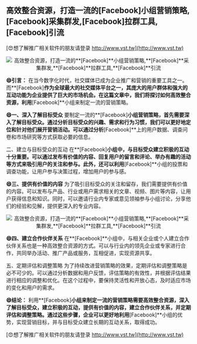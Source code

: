 ## **高效整合资源，打造一流的**[Facebook]**小组营销策略,**[Facebook]**采集群发,**[Facebook]**拉群工具,**[Facebook]**引流**

[😍想了解推广相关软件的朋友请登录 http://www.vst.tw](http://www.vst.tw)

 <center><img src="https://vst.tw/MP4/tuiguang/png/3.png" alt="高效整合资源，打造一流的**[Facebook]**小组营销策略,**[Facebook]**采集群发,**[Facebook]**拉群工具,**[Facebook]**引流"></center>

**😄引言：**
在当今数字化时代，社交媒体已成为企业推广和营销的重要工具之一。而**[Facebook]**作为全球最大的社交媒体平台之一，其庞大的用户群体和强大的互动功能为企业提供了巨大的市场机会。在这篇文章中，我们将探讨如何高效整合资源，利用**[Facebook]**小组来制定一流的营销策略。

**😄一、深入了解目标受众**
要制定一流的**[Facebook]**小组营销策略，首先需要深入了解目标受众。通过分析目标受众的兴趣、需求和行为习惯，我们可以更好地定位和针对他们展开营销活动。可以通过分析**[Facebook]**上的用户数据、调查问卷和市场研究等方式获取必要的信息。

二、建立与目标受众的互动
在**[Facebook]**小组中，与目标受众建立积极的互动十分重要。可以通过发布有价值的内容、回复用户的留言和评论、举办有趣的活动等方式来吸引用户的关注和参与。此外，还可以利用**[Facebook]**小组的投票和调查功能，让用户参与决策过程，增加用户的参与感。

**😄三、提供有价值的内容**
为了吸引目标受众的关注和留存，我们需要提供有价值的内容。可以发布与产品、行业或用户需求相关的文章、视频、图片等内容，让用户获得信息和知识。同时，可以邀请行业内专家或意见领袖参与小组讨论，分享他们的经验和见解，提供更深入的专业内容。

 <center><img src="https://vst.tw/MP4/tuiguang/png/6.png" alt="高效整合资源，打造一流的**[Facebook]**小组营销策略,**[Facebook]**采集群发,**[Facebook]**拉群工具,**[Facebook]**引流"></center>

**😄四、建立合作伙伴关系**
在**[Facebook]**小组中，与相关企业或个人建立合作伙伴关系也是一种高效整合资源的方式。可以与行业内的领先企业或专家进行合作，共同举办活动、推广产品或服务，互相促进，实现资源共享。

五、定期评估和调整策略
为了持续改进营销策略的效果，定期评估和调整策略是必不可少的。可以通过分析数据和用户反馈，评估策略的有效性，并根据评估结果进行相应的调整和优化。在这个过程中，要保持灵活性和开放心态，及时适应市场的变化和用户的需求。

**😄结论：**
利用**[Facebook]**小组来制定一流的营销策略需要高效整合资源，深入了解目标受众，建立积极的互动，提供有价值的内容，建立合作伙伴关系，并定期评估和调整策略。通过这些步骤，企业可以更好地利用**[Facebook]**小组的优势，实现营销目标，并与目标受众建立长期的互动关系，取得成功。

[😍想了解推广相关软件的朋友请登录 http://www.vst.tw](http://www.vst.tw)



